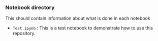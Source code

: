 ### Notebook directory

This should contain information about what is done in each notebook

* `Test.ipynb` : This is a test notebook to demonstrate how to use this repository.